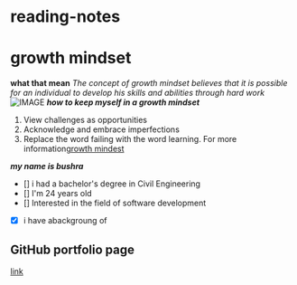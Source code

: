 # reading-notes
# growth mindset 
**what that mean**
*The concept of growth mindset believes that it is possible for an individual to develop his skills and abilities through hard work*
![IMAGE](https://encrypted-tbn0.gstatic.com/images?q=tbn:ANd9GcRbja7LmHeqcJi52FqoB8hYmtF5XBRrpv4A-g&usqp=CAU)
***how to keep myself in a growth mindset***
1. View challenges as opportunities
2. Acknowledge and embrace imperfections
3.  Replace the word failing with the word learning.
For more information[growth mindest](https://www.atlassian.com/blog/inside-atlassian/growth-mindset)


***my name is bushra***
- [] i had a bachelor's degree  in Civil Engineering
- [] I'm 24 years old
- [] Interested in the field of software development
- [x] i have abackgroung of 
## GitHub portfolio page
[link](https://github.com/Bushraaljafari)
